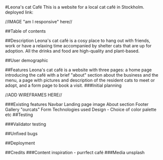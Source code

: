 #Leona's cat Café
This is a website for a local cat café in Stockholm.
deployed link: 

 //IMAGE "am I responsive" here//
 
 ##Table of contents
 
 ##Description 
 Leona's cat café is a cosy place to hang out with friends, work or have a relaxing time accompanied by shelter cats that are up for adoption. All the drinks and food are high-quality and plant-based.

##User demographic
 

##Features
Leona's cat café is a website with three pages: a home page introducing the café with a brief "about" section about the business and the menu, a page with pictures and description of the resident cats to meet or adopt, and a form page to book a visit. 
###Initial planning

//ADD WIREFRAMES HERE//

###Existing features
Navbar
Landing page image
About section
Footer
Gallery "ourcats"
Form 
Technologies used
Design - Choice of color palette etc
##Testing

###Validator testing

##Unfixed bugs

##Deployment

##Credits
###Content
inspiration - purrfect café
###Media
unsplash

